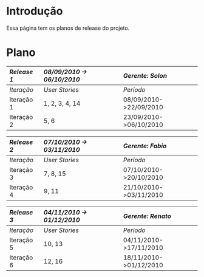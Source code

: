 # Introdução #

Essa página tem os planos de release do projeto.


# Plano #

|_**Release  1**_ | _**08/09/2010 -> 06/10/2010**_ | _**Gerente: Solon**_ |
|:----------------|:-------------------------------|:---------------------|
|_Iteração_|_User Stories_|_Período_|
|Iteração 1| 1, 2, 3, 4, 14 |08/09/2010->22/09/2010|
|Iteração 2| 5, 6 |23/09/2010->06/10/2010|


|_**Release 2**_ | _**07/10/2010 -> 03/11/2010**_ | _**Gerente: Fabio**_ |
|:---------------|:-------------------------------|:---------------------|
|_Iteração_|_User Stories_|_Período_|
|Iteração 3|7, 8, 15 |07/10/2010->20/10/2010|
|Iteração 4|9, 11 |21/10/2010->03/11/2010|


|_**Release 3**_ | _**04/11/2010 -> 01/12/2010**_|_**Gerente: Renato**_|
|:---------------|:------------------------------|:--------------------|
|_Iteração_|_User Stories_|_Período_|
|Iteração 5| 10, 13|04/11/2010->17/11/2010|
|Iteração 6| 12, 16 |18/11/2010->01/12/2010|